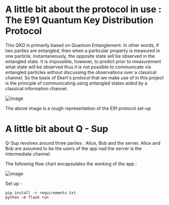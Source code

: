 



# A little bit about the protocol in use : The E91 Quantum Key Distribution Protocol
 This QKD is primarily based on Quantum Entanglement. In other words, if two parties are entangled, then when a particular property is measured in one particle, instantaneously, the opposite state will be observed in the entangled state. It is impossible, however, to predict prior to measurement what state will be observed thus it is not possible to communicate via entangled particles without discussing the observations over a classical channel. So the basis of Ekert's protocol that we make use of in this project is the principle of communicating using entangled states aided by a classical information channel.

![image](https://user-images.githubusercontent.com/68393451/151692204-7eb03351-9baf-4d18-850f-2e0956ae4b63.png)

 The above image is a rough representation of the E91 protocol set-up

# A little bit about Q - Sup
Q-Sup revolves around three parties : Alice, Bob and the server. Alice and Bob are assumed to be the users of the app nad the server is the intermediate channel.

The following flow chart encapsulates the working of the app :

![image](https://user-images.githubusercontent.com/68393451/151696305-77b7bbf9-b7fe-4c59-b434-88a15a4e9e81.png)






Set up -

```
pip install -r requirements.txt
python -m flask run
```



